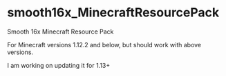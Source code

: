 # smooth16x_MinecraftResourcePack
Smooth 16x Minecraft Resource Pack

For Minecraft versions 1.12.2 and below, but should work with above versions.

I am working on updating it for 1.13+
